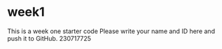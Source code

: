 # week1
This is a week one starter code 
Please write your name and ID here and push it to GitHub.
230717725
